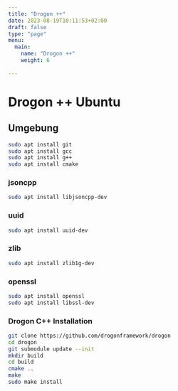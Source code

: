 ```yaml
---
title: "Drogon ++"
date: 2023-08-19T10:11:53+02:00
draft: false
type: "page"
menu: 
  main:
    name: "Drogon ++"
    weight: 6
    
---
```


# Drogon ++ Ubuntu
## Umgebung
```bash
sudo apt install git
sudo apt install gcc
sudo apt install g++
sudo apt install cmake
```
### jsoncpp
```bash
sudo apt install libjsoncpp-dev
```
### uuid
```bash
sudo apt install uuid-dev
```
### zlib
```bash
sudo apt install zlib1g-dev
```
### openssl
```bash 
sudo apt install openssl
sudo apt install libssl-dev
```
### Drogon C++ Installation
```bash
git clone https://github.com/drogonframework/drogon
cd drogon
git submodule update --init
mkdir build
cd build
cmake ..
make 
sudo make install
